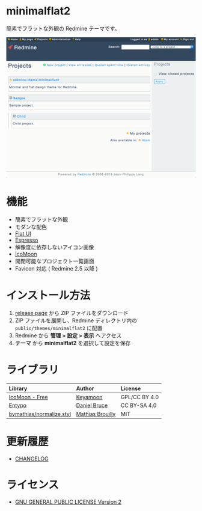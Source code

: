 # minimalflat2

簡素でフラットな外観の Redmine テーマです。

![Projects](ss.png)

# 機能

* 簡素でフラットな外観
* モダンな配色
 * [Flat UI](http://designmodo.github.io/Flat-UI/)
 * [Espresso](https://github.com/mbadolato/iTerm2-Color-Schemes)
* 解像度に依存しないアイコン画像
 * [IcoMoon](https://icomoon.io/)
* 開閉可能なプロジェクト一覧画面
* Favicon 対応 ( Redmine 2.5 以降 )

# インストール方法

1. [release page](https://github.com/akabekobeko/redmine-theme-minimalflat2/releases) から ZIP ファイルをダウンロード 
2. ZIP ファイルを展開し、Redmine ディレクトリ内の `public/themes/minimalflat2` に配置
3. Redmine から **管理 > 設定 > 表示** へアクセス
4. **テーマ** から **minimalflat2** を選択して設定を保存

# ライブラリ

|Library|Author|License|
|:--|:--|:--|
|[IcoMoon - Free](https://icomoon.io/#icons)|[Keyamoon](http://keyamoon.com/)|GPL/CC BY 4.0|
|[Entypo](http://www.entypo.com/)|[Daniel Bruce](http://danielbruce.se/)|CC BY-SA 4.0|
|[bymathias/normalize.styl](https://github.com/bymathias/normalize.styl)|[Mathias Brouilly](http://mathias.brouilly.fr/)|MIT|

# 更新履歴

* [CHANGELOG](CHANGELOG.md)

# ライセンス

* [GNU GENERAL PUBLIC LICENSE Version 2](LICENSE.txt)
